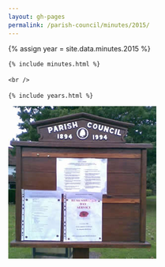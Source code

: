 ```yaml
---
layout: gh-pages
permalink: /parish-council/minutes/2015/
---
```


<div class="panelLeft">
	{% assign year = site.data.minutes.2015 %}

	{% include minutes.html %}

	<br />

	{% include years.html %}
</div>

<div class="panelLeft">
	<img src="/common/image/noticeBoard.jpg" alt="Notice Board" width="300" height="309" />
</div>